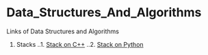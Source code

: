 # Data_Structures_And_Algorithms

<p>Links of Data Structures and Algorithms </p>

1. Stacks
..1. [Stack on C++](https://github.com/glacasellaUANDES/Data_Structures_And_Algorithms/blob/master/data_structures/first_section/stack.cpp)
..2. [Stack on Python](https://github.com/glacasellaUANDES/Data_Structures_And_Algorithms/blob/master/data_structures/first_section/stack.py)

